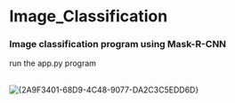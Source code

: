 # Image_Classification 
<h3>Image classification program using Mask-R-CNN</h3>
run the app.py program
<br><br> 
  
![{2A9F3401-68D9-4C48-9077-DA2C3C5EDD6D}](https://github.com/user-attachments/assets/019ded97-e554-4347-829c-0a5055cb1b99)

